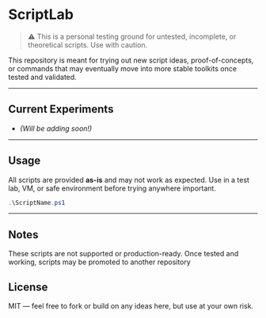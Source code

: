# ScriptLab

> ⚠️ This is a personal testing ground for untested, incomplete, or theoretical scripts. Use with caution.

This repository is meant for trying out new script ideas, proof-of-concepts, or commands that may eventually move into more stable toolkits once tested and validated.

---

## Current Experiments

- *(Will be adding soon!)*

---

## Usage
All scripts are provided **as-is** and may not work as expected.
Use in a test lab, VM, or safe environment before trying anywhere important.

```powershell
.\ScriptName.ps1
```

---

## Notes
These scripts are not supported or production-ready.
Once tested and working, scripts may be promoted to another repository

## License
MIT — feel free to fork or build on any ideas here, but use at your own risk.
